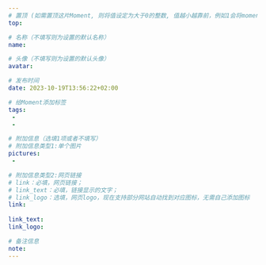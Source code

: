 ```yaml
---
# 置顶 (如需置顶这片Moment, 则将值设定为大于0的整数, 值越小越靠前，例如1会将moment放在最顶端)
top: 

# 名称（不填写则为设置的默认名称）
name:

# 头像（不填写则为设置的默认头像）
avatar:

# 发布时间
date: 2023-10-19T13:56:22+02:00

# 给Moment添加标签
tags:
 -
 -

# 附加信息（选填1项或者不填写）
# 附加信息类型1:单个图片
pictures:
 - 

# 附加信息类型2:网页链接
# link：必填，网页链接；
# link_text：必填，链接显示的文字；
# link_logo：选填，网页logo，现在支持部分网站自动找到对应图标，无需自己添加图标
link: 
  
link_text:
link_logo:

# 备注信息
note:
---
```



<!--

## Configuration

### Modify `config.toml` file
Modify the settings in the  `config.toml` to satisfy your own need. Please do not modify the arguments that are not included below.

- `baseURL`: The base URL where you deploy your Moments。If the index page is under the subpath (like http://site.com/subpath/), please change this setting.
- `paginate`: The number of Moments on a single page.
- `title`: The title that is shown on the top.
- `signature`: The signature(or the subtitle) that is shown on the top.
- `cover`: The cover image that is shown on the top.
- `name`: The default name that is shown as the author of Moments where the name is not set.
- `avatar`: The default avatar that is shown in Moments where the avatar is not set.

### Different types of Moments

#### Plain Text

![fNGzbF.png](https://z3.ax1x.com/2021/08/11/fNGzbF.png)

```
---
top: 4
name: Default User
avatar: img/default_avatar.png

date: 2021-08-01T11:33:28+08:00

tags:
 - default
 -

pic:

pic_set:
 - 
 - 

link:
link_logo:
link_text:

note: This a pure text Moment.
---

In fact, you don't even need to include anything other than the plain text.
```

#### Single picture

![fNYnyV.png](https://z3.ax1x.com/2021/08/11/fNYnyV.png)

```
---
name: First
avatar: https://gimg2.baidu.com/image_search/src=http%3A%2F%2Fn.sinaimg.cn%2Fsinacn17%2F0%2Fw400h400%2F20181111%2F89f9-hnstwwq6307162.jpg&refer=http%3A%2F%2Fn.sinaimg.cn&app=2002&size=f9999,10000&q=a80&n=0&g=0n&fmt=jpeg?sec=1630729931&t=e8c4135ba966d5fbfd5d30adf96551c0

date: 2021-08-04T23:57:46+08:00

tags:
 - picture

pic: https://cdn.pixabay.com/photo/2016/03/09/11/57/grand-canyon-1246248_1280.jpg

pic_set:
 - 
 -

link:
link_logo:
link_text:

note: This is a Moment with a picture
---

You can attach a picture(like the landscape below) to your Moments
```

#### Multiple pictures

![fNt5DK.png](https://z3.ax1x.com/2021/08/11/fNt5DK.png)
```
---
name: Second
avatar: https://gimg2.baidu.com/image_search/src=http%3A%2F%2Fimg11.360buyimg.com%2Fn1%2Fjfs%2Ft22180%2F273%2F1048905858%2F16927%2Fc863f2d8%2F5b1ee306Nc3fa41e8.jpg&refer=http%3A%2F%2Fimg11.360buyimg.com&app=2002&size=f9999,10000&q=a80&n=0&g=0n&fmt=jpeg?sec=1630730078&t=818b15beaf41cabfa800ddea79f89445

date: 2021-08-04T11:57:49+08:00

tags:
 - pictures
 - food

pic:

pic_set:
 - https://p8.itc.cn/images01/20210119/628400a0528c4dc696efdac8749b176d.jpeg
 - https://img.uooyoo.com/img2017/5/9/2017050941664829.jpg
 - https://cdn.pixabay.com/photo/2016/10/13/11/44/chocolates-1737503_1280.jpg
 - https://cdn.pixabay.com/photo/2016/01/11/07/18/cupcakes-1133146_1280.jpg

link:
link_logo:
link_text:

note: This is a Moment with pictures
---

You can even attach multiple one pictures like the food I enjoy recently.
```

#### Webpage link

![fNNF8s.png](https://z3.ax1x.com/2021/08/11/fNNF8s.png)

```
---
name: Third
avatar: https://gimg2.baidu.com/image_search/src=http%3A%2F%2Fimage.biaobaiju.com%2Fuploads%2F20190822%2F14%2F1566456820-UokjFbWpuN.jpg&refer=http%3A%2F%2Fimage.biaobaiju.com&app=2002&size=f9999,10000&q=a80&n=0&g=0n&fmt=jpeg?sec=1630729842&t=560fc243f983753c1f4541a1d9c0d365

date: 2021-08-03T11:57:40+08:00

tags:
 - link
 - Github

pic:

pic_set:
 - 
 -

link: https://www.github.com
link_logo:
link_text: GitHub - Where the world builds software · GitHub

note: This is a Moment with a web page link 
---

You may also attach a link to any web page.

GitHub, Inc. is a provider of Internet hosting for software development and version control using Git. It offers the distributed version control and source code management (SCM) functionality of Git, plus its own features. It provides access control and several collaboration features such as bug tracking, feature requests, task management, continuous integration and wikis for every project. Headquartered in California, it has been a subsidiary of Microsoft since 2018. (Cited from Wikipedia)

```

## More to Expect

- [ ] RSS share
- [ ] Print Moments
- [ ] More link logos
- [ ] Make Moments more lightweight


-->

